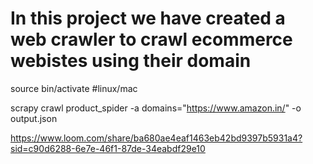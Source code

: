 # In this project we have created a web crawler to crawl ecommerce webistes using their domain

<!-- Command to run the scraper -->
<!-- domains can have comma separated domain urls  -->

<!-- first activate venv -->
source bin/activate #linux/mac

<!-- change directory to ecommerce_crawler inside ecommerce_crawler  -->
<!-- then run below command -->
scrapy crawl product_spider -a domains="https://www.amazon.in/" -o output.json

<!-- LOOM VIDEO for project reference -->
https://www.loom.com/share/ba680ae4eaf1463eb42bd9397b5931a4?sid=c90d6288-6e7e-46f1-87de-34eabdf29e10

